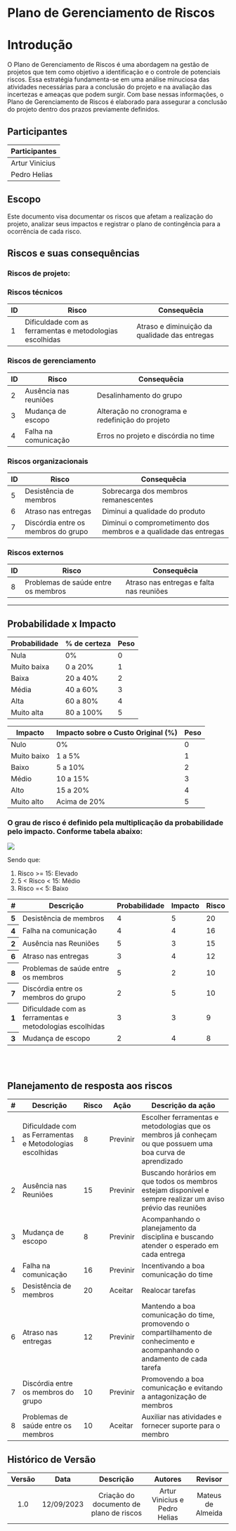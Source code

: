 # Plano de Gerenciamento de Riscos

# Introdução
O Plano de Gerenciamento de Riscos é uma abordagem na gestão de projetos que tem como objetivo a identificação e o controle de potenciais riscos. Essa estratégia fundamenta-se em uma análise minuciosa das atividades necessárias para a conclusão do projeto e na avaliação das incertezas e ameaças que podem surgir. Com base nessas informações, o Plano de Gerenciamento de Riscos é elaborado para assegurar a conclusão do projeto dentro dos prazos previamente definidos.

## Participantes
| Participantes | 
|--------------|
| Artur Vinicius |
| Pedro Helias |

## Escopo
Este documento visa documentar os riscos que afetam a realização do projeto, analizar seus impactos e registrar o plano de contingência para a ocorrência de cada risco.

## Riscos e suas consequências

### Riscos de projeto:

### Riscos técnicos
| ID | Risco | Consequêcia |
|--|--|--|
| 1 | Dificuldade com as ferramentas e metodologias escolhidas | Atraso e diminuição da qualidade das entregas  |

### Riscos de gerenciamento
| ID | Risco | Consequêcia |
|--|--|--|
| 2 | Ausência nas reuniões | Desalinhamento do grupo |
| 3 | Mudança de escopo | Alteração no cronograma e redefinição do projeto |
| 4 | Falha na comunicação | Erros no projeto e discórdia no time |

### Riscos organizacionais
| ID | Risco | Consequêcia |
|--|--|--|
| 5 | Desistência de membros | Sobrecarga dos membros remanescentes |
| 6 | Atraso nas entregas | Diminui a qualidade do produto |
| 7 | Discórdia entre os membros do grupo | Diminui o comprometimento dos membros e a qualidade das entregas |

### Riscos externos
| ID | Risco | Consequêcia |
|--|--|--|
| 8 | Problemas de saúde entre os membros  | Atraso nas entregas e falta nas reuniões 

<hr>

## Probabilidade x Impacto

| Probabilidade | % de certeza | Peso |
|--|--|--|
| Nula | 0% | 0 |
| Muito baixa | 0 a 20% | 1 |
| Baixa | 20 a 40% | 2 |
| Média | 40 a 60% | 3 |
| Alta | 60 a 80% | 4 |
| Muito alta | 80 a 100% | 5 |

| Impacto | Impacto sobre o Custo Original (%) | Peso |
|--|--|--|
| Nulo | 0% | 0 |
| Muito baixo | 1 a 5% | 1 |
| Baixo | 5 a 10% | 2 |
| Médio | 10 a 15% | 3 |
| Alto | 15 a 20% | 4 |
| Muito alto | Acima de 20% | 5 |

### O grau de risco é definido pela multiplicação da probabilidade pelo impacto. Conforme tabela abaixo:

![](https://i.imgur.com/UgqOw1k.png)

Sendo que:

1. Risco >= 15: Elevado
2. 5 < Risco < 15: Médio
3. Risco =< 5: Baixo

<table class="table table-hover">
    <thead>
        <tr>
            <th scope="col">#</th>
            <th scope="col">Descrição</th>
            <th scope="col">Probabilidade</th>
            <th scope="col">Impacto</th>
            <th scope="col">Risco</th>
        </tr>
    </thead>
    <tbody>
        <tr class="table-danger">
            <th scope="row">5</th>
            <td>Desistência de membros</td>
            <td> 4 </td>
            <td> 5 </td>
            <td> 20 </td>
        </tr>
        <tr class="table-warning">
            <th scope="row">4</th>
            <td>Falha na comunicação</td>
            <td> 4 </td>
            <td> 4 </td>
            <td> 16 </td>
        </tr>
        <tr class="table-danger">
            <th scope="row">2</th>
            <td>Ausência nas Reuniões</td>
            <td>5</td>
            <td>3</td>
            <td>15</td>
        </tr>
        <tr class="table-warning">
            <th scope="row">6</th>
            <td>Atraso nas entregas</td>
            <td> 3 </td>
            <td> 4 </td>
            <td> 12 </td>
        </tr>
        <tr class="table-warning">
            <th scope="row">8</th>
            <td>Problemas de saúde entre os membros</td>
            <td> 5 </td>
            <td> 2 </td>
            <td> 10 </td>
        </tr>
        <tr class="table-warning">
            <th scope="row">7</th>
            <td>Discórdia entre os membros do grupo</td>
            <td> 2 </td>
            <td> 5 </td>
            <td> 10 </td>
        </tr>
        <tr class="table-warning">
            <th scope="row">1</th>
            <td>Dificuldade com as ferramentas e metodologias escolhidas</td>
            <td> 3 </td>
            <td> 3 </td>
            <td> 9 </td>
        </tr>
        <tr class="table-info">
            <th scope="row">3</th>
            <td>Mudança de escopo</td>
            <td>2</td>
            <td> 4 </td>
            <td> 8 </td>
        </tr>
    </tbody>
</table>
<br>
<br>

## Planejamento de resposta aos riscos

| # | Descrição | Risco | Ação | Descrição da ação |
| -- | -- | -- | -- | -- |
| 1 | Dificuldade com as Ferramentas e Metodologias escolhidas | 8 | Previnir | Escolher ferramentas e metodologias que os membros já conheçam ou que possuem uma boa curva de aprendizado |
| 2 | Ausência nas Reuniões | 15 | Previnir | Buscando horários em que todos os membros estejam disponível e sempre realizar um aviso prévio das reuniões |
| 3 | Mudança de escopo | 8 | Previnir | Acompanhando o planejamento da disciplina e buscando atender o esperado em cada entrega |
| 4 | Falha na comunicação | 16 | Previnir | Incentivando a boa comunicação do time |
| 5 | Desistência de membros | 20 | Aceitar | Realocar tarefas |
| 6 | Atraso nas entregas | 12 | Previnir | Mantendo a boa comunicação do time, promovendo o compartilhamento de conhecimento e acompanhando o andamento de cada tarefa |
| 7 | Discórdia entre os membros do grupo | 10 | Previnir | Promovendo a boa comunicação e evitando a antagonização de membros |
| 8 | Problemas de saúde entre os membros | 10 | Aceitar | Auxiliar nas atividades e fornecer suporte para o membro 

## Histórico de Versão

| Versão |    Data    |         Descrição         |    Autores     |      Revisor       |
| :----: | :--------: | :-----------------------: | :----------: | :----------------: |
|  1.0   | 12/09/2023 | Criação do documento de plano de riscos | Artur Vinicius e Pedro Helias  | Mateus de Almeida |
